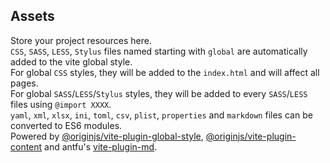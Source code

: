 ## Assets
Store your project resources here.<br/>
`CSS`, `SASS`, `LESS`, `Stylus` files named starting with `global` are automatically added to the vite global style.<br/>
For global `CSS` styles, they will be added to the `index.html` and will affect all pages.<br/>
For global `SASS`/`LESS`/`Stylus` styles, they will be added to every `SASS`/`LESS` files using `@import XXXX`.<br/>
`yaml`, `xml`, `xlsx`, `ini`, `toml`, `csv`, `plist`, `properties` and `markdown` files can be converted to ES6 modules.<br/>
Powered by [@originjs/vite-plugin-global-style](https://github.com/originjs/origin.js/tree/main/packages/vite-plugin-global-style), [@originjs/vite-plugin-content](https://github.com/originjs/origin.js/tree/main/packages/vite-plugin-content) and antfu's [vite-plugin-md](https://github.com/antfu/vite-plugin-md).
